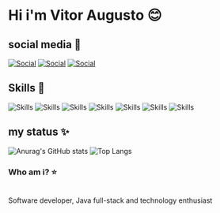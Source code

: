 # Hi i'm Vitor Augusto 😊

## social media 🎉

[![Social](https://img.shields.io/badge/LinkedIn-0077B5?style=for-the-badge&logo=linkedin&logoColor=white)](https://www.linkedin.com/in/vitor-augusto-b617b6233/)
[![Social](https://img.shields.io/badge/GitHub-100000?style=for-the-badge&logo=github&logoColor=white)](https://github.com/VitorAugustoCunha)
[![Social](https://img.shields.io/badge/Twitter-1DA1F2?style=for-the-badge&logo=twitter&logoColor=white)](https://twitter.com/VitorAugustoGIT)


## Skills 🚀


![Skills](https://img.shields.io/badge/Python-14354C?style=for-the-badge&logo=python&logoColor=white)
![Skills](https://img.shields.io/badge/Java-ED8B00?style=for-the-badge&logo=java&logoColor=white)
![Skills](https://img.shields.io/badge/Lua-2C2D72?style=for-the-badge&logo=lua&logoColor=white)
![Skills](https://img.shields.io/badge/html5-%23E34F26.svg?style=for-the-badge&logo=html5&logoColor=white)
![Skills](https://img.shields.io/badge/css3-%231572B6.svg?style=for-the-badge&logo=css3&logoColor=white)
![Skills](https://img.shields.io/badge/mysql-%2300f.svg?style=for-the-badge&logo=mysql&logoColor=white)
![Skills](https://img.shields.io/badge/javascript-%23323330.svg?style=for-the-badge&logo=javascript&logoColor=%23F7DF1E)

## my status ✨

![Anurag's GitHub stats](https://github-readme-stats.vercel.app/api?username=VitorAugustoCunha&show_icons=true&theme=synthwave)
![Top Langs](https://github-readme-stats.vercel.app/api/top-langs/?username=VitorAugustoCunha&layout=compact&langs_count=7&theme=synthwave)

### Who am i? ⭐

<br>
Software developer, Java full-stack and technology enthusiast
</br>
<br>


